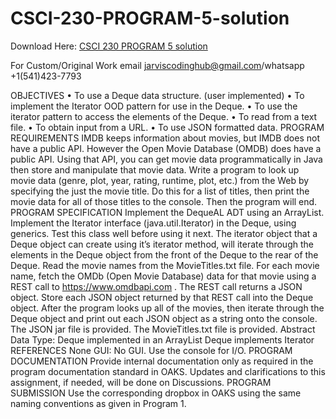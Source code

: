 # CSCI-230-PROGRAM-5-solution

Download Here: [CSCI 230 PROGRAM 5 solution](https://jarviscodinghub.com/assignment/csci-230-program-5-solution/)

For Custom/Original Work email jarviscodinghub@gmail.com/whatsapp +1(541)423-7793

OBJECTIVES
• To use a Deque data structure. (user implemented)
• To implement the Iterator OOD pattern for use in the Deque.
• To use the iterator pattern to access the elements of the Deque.
• To read from a text file.
• To obtain input from a URL.
• To use JSON formatted data.
PROGRAM REQUIREMENTS
IMDB keeps information about movies, but IMDB does not have a public API. However the Open Movie Database (OMDB)
does have a public API. Using that API, you can get movie data programmatically in Java then store and manipulate that movie
data. Write a program to look up movie data (genre, plot, year, rating, runtime, plot, etc.) from the Web by specifying the just
the movie title. Do this for a list of titles, then print the movie data for all of those titles to the console. Then the program will
end.
PROGRAM SPECIFICATION
Implement the DequeAL ADT using an ArrayList. Implement the Iterator interface (java.util.Iterator) in the Deque, using
generics. Test this class well before using it next. The iterator object that a Deque object can create using it’s iterator method,
will iterate through the elements in the Deque object from the front of the Deque to the rear of the Deque.
Read the movie names from the MovieTitles.txt file. For each movie name, fetch the OMDb (Open Movie Database) data for
that movie using a REST call to https://www.omdbapi.com . The REST call returns a JSON object. Store each JSON object
returned by that REST call into the Deque object.
After the program looks up all of the movies, then iterate through the Deque object and print out each JSON object as a string
onto the console.
The JSON jar file is provided.
The MovieTitles.txt file is provided.
Abstract Data Type:
Deque implemented in an ArrayList
Deque implements Iterator
REFERENCES
None
GUI:
No GUI. Use the console for I/O.
PROGRAM DOCUMENTATION
Provide internal documentation only as required in the program documentation standard in OAKS.
Updates and clarifications to this assignment, if needed, will be done on Discussions.
PROGRAM SUBMISSION
Use the corresponding dropbox in OAKS using the same naming conventions as given in Program 1.
